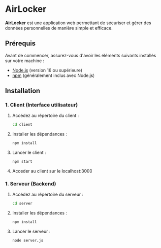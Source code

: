 # AirLocker

**AirLocker** est une application web permettant de sécuriser et gérer des données personnelles de manière simple et efficace.

## Prérequis

Avant de commencer, assurez-vous d'avoir les éléments suivants installés sur votre machine :

- [Node.js](https://nodejs.org/) (version 16 ou supérieure)
- [npm](https://www.npmjs.com/) (généralement inclus avec Node.js)

## Installation

### 1. Client (Interface utilisateur)

1. Accédez au répertoire du client :
   ```bash
   cd client
   ```

2. Installer les dépendances :
   ```bash
   npm install
   ```

3. Lancer le client :
   ```bash
   npm start
   ```

4. Acceder au client sur le localhost:3000


### 1. Serveur (Backend)

1. Accédez au répertoire du serveur :
   ```bash
   cd server
   ```

2. Installer les dépendances :
   ```bash
   npm install
   ```

3. Lancer le serveur :
   ```bash
   node server.js
   ```
